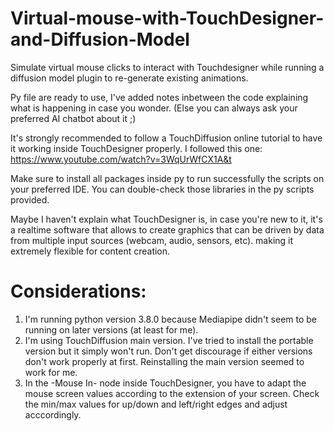 # Virtual-mouse-with-TouchDesigner-and-Diffusion-Model
Simulate virtual mouse clicks to interact with Touchdesigner while running a diffusion model plugin to re-generate existing animations.  

Py file are ready to use, I've added notes inbetween the code explaining what is happening in case you wonder. (Else you can always ask your preferred AI chatbot about it ;)  

It's strongly recommended to follow a TouchDiffusion online tutorial to have it working inside TouchDesigner properly. I followed this one: https://www.youtube.com/watch?v=3WqUrWfCX1A&t  

Make sure to install all packages inside py to run successfully the scripts on your preferred IDE. You can double-check those libraries in the py scripts provided.  

Maybe I haven't explain what TouchDesigner is, in case you're new to it, it's a realtime software that allows to create graphics that can be driven by data from multiple input sources (webcam, audio, sensors, etc). making it extremely flexible for content creation.


# Considerations:
1. I'm running python version 3.8.0 because Mediapipe didn't seem to be running on later versions (at least for me).
2. I'm using TouchDiffusion main version. I've tried to install the portable version but it simply won't run. Don't get discourage if either versions don't work properly at first. Reinstalling the main version seemed to work for me.
3. In the -Mouse In- node inside TouchDesigner, you have to adapt the mouse screen values according to the extension of your screen. Check the min/max values for up/down and left/right edges and adjust acccordingly.
